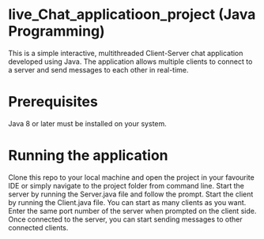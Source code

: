 # live_Chat_applicatioon_project (Java Programming)
This is a simple interactive, multithreaded Client-Server chat application developed using Java. The application allows multiple clients to connect to a server and send messages to each other in real-time.

# Prerequisites
Java 8 or later must be installed on your system.

# Running the application
Clone this repo to your local machine and open the project in your favourite IDE or simply navigate to the project folder from command line.
Start the server by running the Server.java file and follow the prompt.
Start the client by running the Client.java file. You can start as many clients as you want. Enter the same port number of the server when prompted on the client side.
Once connected to the server, you can start sending messages to other connected clients.

